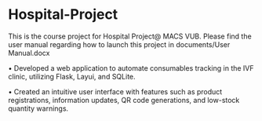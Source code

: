 # Hospital-Project
This is the course project for Hospital Project@ MACS VUB. 
Please find the user manual regarding how to launch this project in documents/User Manual.docx

• Developed a web application to automate consumables tracking in the IVF clinic, utilizing Flask, Layui, and
SQLite.

• Created an intuitive user interface with features such as product registrations, information updates, QR code
generations, and low-stock quantity warnings.
